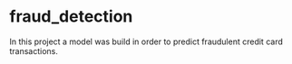 # fraud_detection
In this project a model was build in order to predict fraudulent credit card transactions.

